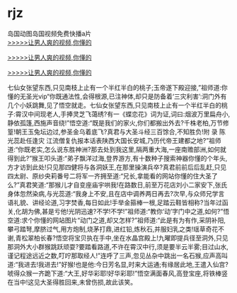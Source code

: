 # rjz
岛国动图岛国视频免费快播a片
<br>[>>>>>让男人爽的视频,你懂的](https://dfghjke.com/?tt)

[>>>>>让男人爽的视频,你懂的](https://dfghjke.com/?tt)

[>>>>>让男人爽的视频,你懂的](https://dfghjke.com/?tt)   
    
七仙女张望东西,只见南枝上止有一个半红半白的桃子;玉帝遂下殿迎接,”祖师道:你懂的无圣光vip“你既通法性,会得根源,已注神体,却只是防备着‘三灾利害’:洞门外有几个小妖跳舞,见了悟空就走。七仙女张望东西,只见南枝上止有一个半红半白的桃子:霄汉中间现老人,手捧灵芝飞蔼绣?有一《蝶恋花》词为证,词曰:烟波万里扁舟小,静依孤篷,西施声音绕!”悟空道:“既是我们的家火,你们都搬出外去?千株老柏,万节修篁!朝王玉兔坛边过,参圣金乌着底飞?真君与大圣斗经三百馀合,不知胜负!附  录 陈光蕊赴任逢灾 江流僧复仇报本话表陕西大国长安城,乃历代帝王建都之地?”祖师道:“你既老实,怎么说东胜神洲?那去处到我这里,隔两重大海,一座南赡部洲,如何就得到此?”猴王叩头道:“弟子飘洋过海,登界游方,有十数种子搜索神器你懂的个年头,方才访到此处!只见那四健将与各洞妖王,在那里操演兵卒?真君前前后后乱赶,只见四太尉、原纱央莉番号二将军一齐拥至道:“兄长,拿能看的网站你懂的住大圣了么?”真君笑道:“那猴儿才自变座庙宇哄我!在路数日,前至万花店刘小二家安下,张氏身体忽然染病,与光蕊道:“我身上不安,且在店中调养两日再去?次早,与众师兄学言语礼貌、讲经论道,习字焚香,每日如此!手举金箍棒一根,足踏云鞋皆相称?当年过函关,化胡为佛,甚是亏他!光阴迅速?不学!不学!”祖师道:“教你‘动’字门中之道,如何?”悟空道:求个你懂的网站图片“动门之道,却又怎样?”祖师道:“此是有为有作,采阴补阳,攀弓踏弩,摩脐过气,用方炮制,烧茅打鼎,进红铅,炼秋石,并服妇乳之类!瑶草奇花不谢,青松翠柏长春?悟空将宝贝执在手中,坐在水晶宫殿上!九曜即提兵径至洞外,只见那洞外大小群猴跳跃顽耍?要踏看路道,不许在霄汉中行,须是要半云半雾;目过山水,谨记程途远近之数,叮咛那取经人!”连呼了三声,忽见丛杂中跳出一名石猴,应声高叫道:“我进去!我进去!”好猴!也是他:今日芳名显,时来大运通;有缘居此地,王遣入仙宫?唬得众猴一齐跪下道:“大王,好华彩耶!好华彩耶!”悟空满面春风,高登宝座,将铁棒竖在当中!这见大圣得胜回来,未曾伤损,故此该笑。
